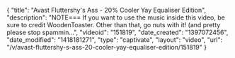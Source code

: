 {
    "title": "Avast Fluttershy's Ass - 20% Cooler Yay Equaliser Edition",
    "description": "NOTE=== If you want to use the music inside this video, be sure to credit WoodenToaster. Other than that, go nuts with it! (and pretty please stop spammin...",
    "videoid": "151819",
    "date_created": "1397072456",
    "date_modified": "1418181271",
    "type": "captivate",
    "layout": "video",
    "url": "\/v\/avast-fluttershy-s-ass-20-cooler-yay-equaliser-edition\/151819"
}